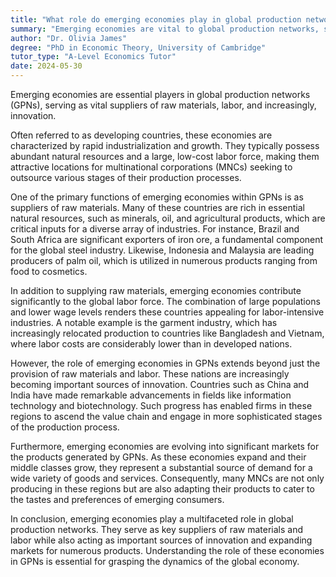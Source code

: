 ```yaml
---
title: "What role do emerging economies play in global production networks?"
summary: "Emerging economies are vital to global production networks, serving as essential suppliers of raw materials and labor, while also contributing significantly to innovation."
author: "Dr. Olivia James"
degree: "PhD in Economic Theory, University of Cambridge"
tutor_type: "A-Level Economics Tutor"
date: 2024-05-30
---
```


Emerging economies are essential players in global production networks (GPNs), serving as vital suppliers of raw materials, labor, and increasingly, innovation.

Often referred to as developing countries, these economies are characterized by rapid industrialization and growth. They typically possess abundant natural resources and a large, low-cost labor force, making them attractive locations for multinational corporations (MNCs) seeking to outsource various stages of their production processes.

One of the primary functions of emerging economies within GPNs is as suppliers of raw materials. Many of these countries are rich in essential natural resources, such as minerals, oil, and agricultural products, which are critical inputs for a diverse array of industries. For instance, Brazil and South Africa are significant exporters of iron ore, a fundamental component for the global steel industry. Likewise, Indonesia and Malaysia are leading producers of palm oil, which is utilized in numerous products ranging from food to cosmetics.

In addition to supplying raw materials, emerging economies contribute significantly to the global labor force. The combination of large populations and lower wage levels renders these countries appealing for labor-intensive industries. A notable example is the garment industry, which has increasingly relocated production to countries like Bangladesh and Vietnam, where labor costs are considerably lower than in developed nations.

However, the role of emerging economies in GPNs extends beyond just the provision of raw materials and labor. These nations are increasingly becoming important sources of innovation. Countries such as China and India have made remarkable advancements in fields like information technology and biotechnology. Such progress has enabled firms in these regions to ascend the value chain and engage in more sophisticated stages of the production process.

Furthermore, emerging economies are evolving into significant markets for the products generated by GPNs. As these economies expand and their middle classes grow, they represent a substantial source of demand for a wide variety of goods and services. Consequently, many MNCs are not only producing in these regions but are also adapting their products to cater to the tastes and preferences of emerging consumers.

In conclusion, emerging economies play a multifaceted role in global production networks. They serve as key suppliers of raw materials and labor while also acting as important sources of innovation and expanding markets for numerous products. Understanding the role of these economies in GPNs is essential for grasping the dynamics of the global economy.
    